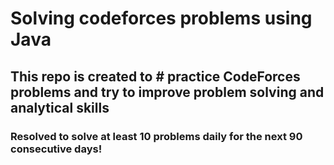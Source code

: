 # Solving codeforces problems using Java

## This repo is created to # practice CodeForces problems and try to improve problem solving and analytical skills

### Resolved to solve at least 10 problems daily for the next 90 consecutive days!
